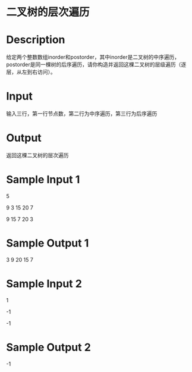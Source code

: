 # 二叉树的层次遍历
# Description

给定两个整数数组inorder和postorder，其中inorder是二叉树的中序遍历，postorder是同一棵树的后序遍历，请你构造并返回这棵二叉树的层级遍历（逐层，从左到右访问）。

# Input

输入三行，第一行节点数，第二行为中序遍历，第三行为后序遍历


# Output

返回这棵二叉树的层次遍历

# Sample Input 1

5

9 3 15 20 7

9 15 7 20 3

# Sample Output 1

3 9 20 15 7

# Sample Input 2

1

-1

-1

# Sample Output 2

-1